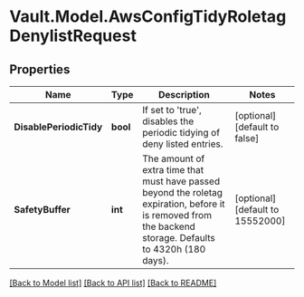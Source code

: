 # Vault.Model.AwsConfigTidyRoletagDenylistRequest

## Properties

Name | Type | Description | Notes
------------ | ------------- | ------------- | -------------
**DisablePeriodicTidy** | **bool** | If set to &#39;true&#39;, disables the periodic tidying of deny listed entries. | [optional] [default to false]
**SafetyBuffer** | **int** | The amount of extra time that must have passed beyond the roletag expiration, before it is removed from the backend storage. Defaults to 4320h (180 days). | [optional] [default to 15552000]

[[Back to Model list]](../README.md#documentation-for-models) [[Back to API list]](../README.md#documentation-for-api-endpoints) [[Back to README]](../README.md)

